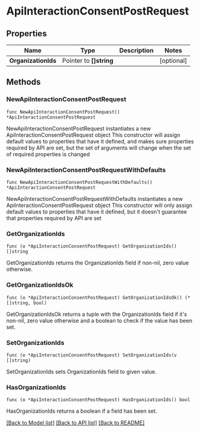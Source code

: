 # ApiInteractionConsentPostRequest

## Properties

Name | Type | Description | Notes
------------ | ------------- | ------------- | -------------
**OrganizationIds** | Pointer to **[]string** |  | [optional] 

## Methods

### NewApiInteractionConsentPostRequest

`func NewApiInteractionConsentPostRequest() *ApiInteractionConsentPostRequest`

NewApiInteractionConsentPostRequest instantiates a new ApiInteractionConsentPostRequest object
This constructor will assign default values to properties that have it defined,
and makes sure properties required by API are set, but the set of arguments
will change when the set of required properties is changed

### NewApiInteractionConsentPostRequestWithDefaults

`func NewApiInteractionConsentPostRequestWithDefaults() *ApiInteractionConsentPostRequest`

NewApiInteractionConsentPostRequestWithDefaults instantiates a new ApiInteractionConsentPostRequest object
This constructor will only assign default values to properties that have it defined,
but it doesn't guarantee that properties required by API are set

### GetOrganizationIds

`func (o *ApiInteractionConsentPostRequest) GetOrganizationIds() []string`

GetOrganizationIds returns the OrganizationIds field if non-nil, zero value otherwise.

### GetOrganizationIdsOk

`func (o *ApiInteractionConsentPostRequest) GetOrganizationIdsOk() (*[]string, bool)`

GetOrganizationIdsOk returns a tuple with the OrganizationIds field if it's non-nil, zero value otherwise
and a boolean to check if the value has been set.

### SetOrganizationIds

`func (o *ApiInteractionConsentPostRequest) SetOrganizationIds(v []string)`

SetOrganizationIds sets OrganizationIds field to given value.

### HasOrganizationIds

`func (o *ApiInteractionConsentPostRequest) HasOrganizationIds() bool`

HasOrganizationIds returns a boolean if a field has been set.


[[Back to Model list]](../README.md#documentation-for-models) [[Back to API list]](../README.md#documentation-for-api-endpoints) [[Back to README]](../README.md)


